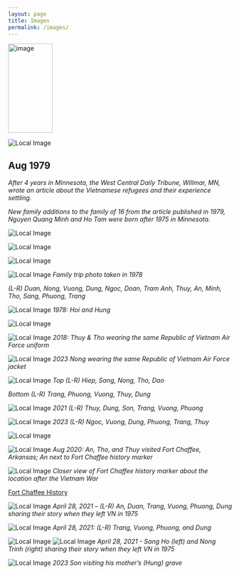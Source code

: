 ```yaml
---
layout: page
title: Images
permalink: /images/
---
```

<img src="/images/image20.png" alt="image" width="100" height="200">

![Local Image](/images/image8.png)
## Aug 1979
*After 4 years in Minnesota, the West Central Daily Tribune, Willmar, MN, wrote an article about the Vietnamese refugees and their experience settling.*

*New family additions to the family of 16 from the article published in 1979, Nguyen Quang Minh and Ho Tam were born after 1975 in Minnesota.*

![Local Image](/images/image3.png)

![Local Image](/images/image2.png)

![Local Image](/images/image12.png)

![Local Image](/images/image22.png)
*Family trip photo taken in 1978*

*(L-R) Duan, Nong, Vuong, Dung, Ngoc, Doan, Tram Anh, Thuy, An, Minh, Tho, Sang, Phuong, Trang*

![Local Image](/images/image9.png)
*1978: Hoi and Hung*

![Local Image](/images/image23.png)

![Local Image](/images/image21.png)
*2018: Thuy & Tho wearing the same Republic of Vietnam Air Force uniform*

![Local Image](/images/image15.png)
*2023 Nong wearing the same Republic of Vietnam Air Force jacket*

![Local Image](/images/image13.png)
*Top (L-R) Hiep, Sang, Nong, Tho, Dao*

*Bottom (L-R) Trang, Phuong, Vuong, Thuy, Dung*

![Local Image](/images/image24.png)
*2021 (L-R) Thuy, Dung, Son, Trang, Vuong, Phuong*

![Local Image](/images/image18.png)
*2023 (L-R) Ngoc, Vuong, Dung, Phuong, Trang, Thuy*

![Local Image](/images/image26.png) 

![Local Image](/images/image4.png)
*Aug 2020: An, Tho, and Thuy visited Fort Chaffee, Arkansas; An next to Fort Chaffee history marker*

![Local Image](/images/image28.png)
*Closer view of Fort Chaffee history marker about the location after the Vietnam War*

<a href="http://www.chaffeecrossing.com/historic-district/fort-chaffee-history" target="_blank">Fort Chaffee History</a>

![Local Image](/images/image25.jpg)
*April 28, 2021 – (L-R) An, Duan, Trang, Vuong, Phuong, Dung sharing their story when they left VN in 1975*

![Local Image](/images/image6.png)
*April 28, 2021: (L-R) Trang, Vuong, Phuong, and Dung*

![Local Image](/images/image27.jpg) ![Local Image](/images/image7.png)
*April 28, 2021 - Sang Ho (left) and Nong Trinh (right) sharing their story when they left VN in 1975*

![Local Image](/images/image29.png)
*2023 Son visiting his mother’s (Hung) grave*
